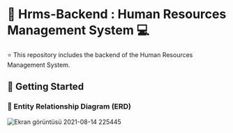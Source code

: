 # :tada: Hrms-Backend : Human Resources Management System :computer:
:star: This repository includes the backend of the Human Resources Management System. <br/>

## :tada: Getting Started


### :floppy_disk: Entity Relationship Diagram (ERD)
![Ekran görüntüsü 2021-08-14 225445](https://user-images.githubusercontent.com/64933639/129458701-5fbd3d9e-ea35-4dae-bf01-72c055bed85d.png)









